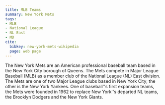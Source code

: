 ```yaml
---
title: MLB Teams
summary: New York Mets
tags:
- MLB
- National League
- NL East
- MD
cite:
  bibkey: new-york-mets-wikipedia
  page: web page
---
```

The New York Mets are an American professional baseball team based in the New
York City borough of Queens. The Mets compete in Major League Baseball (MLB) as
a member club of the National League (NL) East division. The Mets are one of two
Major League clubs based in New York City; the other is the New York Yankees. One
of baseball''s first expansion teams, the Mets were founded in 1962 to replace New
York''s departed NL teams, the Brooklyn Dodgers and the New York Giants.
